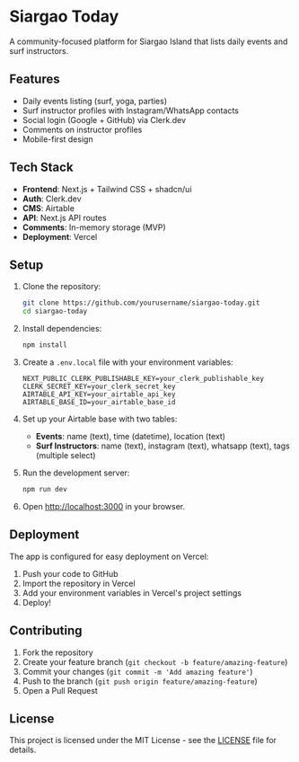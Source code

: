 # Siargao Today

A community-focused platform for Siargao Island that lists daily events and surf instructors.

## Features

- Daily events listing (surf, yoga, parties)
- Surf instructor profiles with Instagram/WhatsApp contacts
- Social login (Google + GitHub) via Clerk.dev
- Comments on instructor profiles
- Mobile-first design

## Tech Stack

- **Frontend**: Next.js + Tailwind CSS + shadcn/ui
- **Auth**: Clerk.dev
- **CMS**: Airtable
- **API**: Next.js API routes
- **Comments**: In-memory storage (MVP)
- **Deployment**: Vercel

## Setup

1. Clone the repository:
   ```bash
   git clone https://github.com/yourusername/siargao-today.git
   cd siargao-today
   ```

2. Install dependencies:
   ```bash
   npm install
   ```

3. Create a `.env.local` file with your environment variables:
   ```
   NEXT_PUBLIC_CLERK_PUBLISHABLE_KEY=your_clerk_publishable_key
   CLERK_SECRET_KEY=your_clerk_secret_key
   AIRTABLE_API_KEY=your_airtable_api_key
   AIRTABLE_BASE_ID=your_airtable_base_id
   ```

4. Set up your Airtable base with two tables:
   - **Events**: name (text), time (datetime), location (text)
   - **Surf Instructors**: name (text), instagram (text), whatsapp (text), tags (multiple select)

5. Run the development server:
   ```bash
   npm run dev
   ```

6. Open [http://localhost:3000](http://localhost:3000) in your browser.

## Deployment

The app is configured for easy deployment on Vercel:

1. Push your code to GitHub
2. Import the repository in Vercel
3. Add your environment variables in Vercel's project settings
4. Deploy!

## Contributing

1. Fork the repository
2. Create your feature branch (`git checkout -b feature/amazing-feature`)
3. Commit your changes (`git commit -m 'Add amazing feature'`)
4. Push to the branch (`git push origin feature/amazing-feature`)
5. Open a Pull Request

## License

This project is licensed under the MIT License - see the [LICENSE](LICENSE) file for details.
